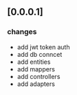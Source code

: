 ## [0.0.0.1]
### changes
- add jwt token auth 
- add db conncet
- add entities
- add mappers 
- add controllers 
- add adapters 